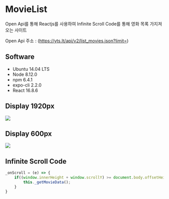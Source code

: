 # MovieList
  Open Api를 통해 Reactjs를 사용하여 Infinite Scroll Code를 통해 영화 목록 가지져오는 사이트
  
  Open Api 주소 : (https://yts.lt/api/v2/list_movies.json?limit=)
  
## Software
  * Ubuntu 14.04 LTS
  * Node 8.12.0
  * npm 6.4.1
  * expo-cli 2.2.0
  * React 16.8.6

## Display 1920px 
<img src="https://user-images.githubusercontent.com/20200820/82984989-294be180-a02e-11ea-800f-e2b70f26aac7.PNG" />

## Display 600px 
<img src="https://user-images.githubusercontent.com/20200820/82984941-0f120380-a02e-11ea-9494-ae5d848ff5ce.PNG" />

## Infinite Scroll Code
```javascript
_onScroll = (e) => {
	if((window.innerHeight + window.scrollY) >= document.body.offsetHeight){
		this._getMovieData();
	}
}
```
